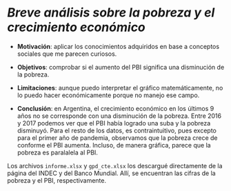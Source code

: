 # ***Breve análisis sobre la pobreza y el crecimiento económico***

* **Motivación**: aplicar los conocimientos adquiridos en base a conceptos sociales que me parecen curiosos.
* **Objetivos**: comprobar si el aumento del PBI significa una disminución de la pobreza.
* **Limitaciones**: aunque puedo interpretar el gráfico matemáticamente, no lo puedo hacer económicamente porque no manejo ese campo.

* **Conclusión**: en Argentina, el crecimiento económico en los últimos 9 años no se corresponde con una disminución de la pobreza. Entre 2016 y 2017 podemos ver que el PBI había logrado una suba y la pobreza disminuyó. Para el resto de los datos, es contraintuitivo, pues excepto para el primer año de pandemia, observamos que la pobreza crece de conforme el PBI aumenta. Incluso, de manera gráfica, parece que la pobreza es paralalela al PBI.

Los archivos `informe.xlsx` y `gpd_cte.xlsx` los descargué directamente de la página del INDEC y del Banco Mundial. Allí, se encuentran las cifras de la pobreza y el PBI, respectivamente.
